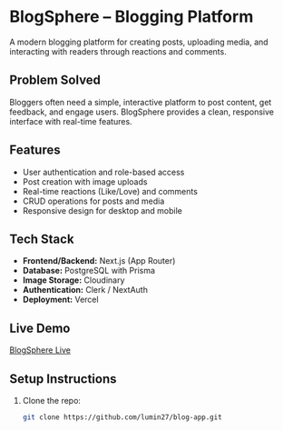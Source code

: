 # BlogSphere – Blogging Platform

A modern blogging platform for creating posts, uploading media, and interacting with readers through reactions and comments.

## Problem Solved

Bloggers often need a simple, interactive platform to post content, get feedback, and engage users. BlogSphere provides a clean, responsive interface with real-time features.

## Features

- User authentication and role-based access
- Post creation with image uploads
- Real-time reactions (Like/Love) and comments
- CRUD operations for posts and media
- Responsive design for desktop and mobile

## Tech Stack

- **Frontend/Backend:** Next.js (App Router)
- **Database:** PostgreSQL with Prisma
- **Image Storage:** Cloudinary
- **Authentication:** Clerk / NextAuth
- **Deployment:** Vercel

## Live Demo

[BlogSphere Live](https://blog-app-beta-six.vercel.app/)

## Setup Instructions

1. Clone the repo:
   ```bash
   git clone https://github.com/lumin27/blog-app.git
   ```
